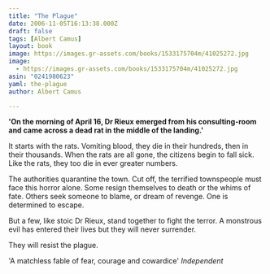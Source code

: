 ```yaml
---
title: "The Plague"
date: 2006-11-05T16:13:38.000Z
draft: false
tags: [Albert Camus]
layout: book
image: https://images.gr-assets.com/books/1533175704m/41025272.jpg
image: 
  - https://images.gr-assets.com/books/1533175704m/41025272.jpg
asin: "0241980623"
yaml: the-plague
author: Albert Camus

---
```


**'On the morning of April 16, Dr Rieux emerged from his consulting-room and came across a dead rat in the middle of the landing.'**  
  
It starts with the rats. Vomiting blood, they die in their hundreds, then in their thousands. When the rats are all gone, the citizens begin to fall sick. Like the rats, they too die in ever greater numbers.  
  
The authorities quarantine the town. Cut off, the terrified townspeople must face this horror alone. Some resign themselves to death or the whims of fate. Others seek someone to blame, or dream of revenge. One is determined to escape.  
  
But a few, like stoic Dr Rieux, stand together to fight the terror. A monstrous evil has entered their lives but they will never surrender.  
  
They will resist the plague.  
  
'A matchless fable of fear, courage and cowardice' *Independent*